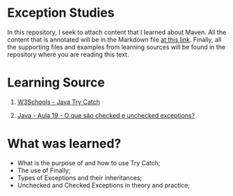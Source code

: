 # Exception Studies
In this repository, I seek to attach content that I learned about Maven.
All the content that is annotated will be in the Markdown file [at this link](). Finally, all the supporting files and examples from learning sources will be found in the repository where you are reading this text.

# Learning Source

01. [W3Schools - Java Try Catch](https://www.w3schools.com/java/java_try_catch.asp)


02. [Java - Aula 19 - O que são checked e unchecked exceptions?](https://www.youtube.com/watch?v=U2_qUtQvtGk) 

# What was learned?
 - What is the purpose of and how to use Try Catch;
 - The use of Finally;
 - Types of Exceptions and their inheritances;
 - Unchecked and Checked Exceptions in theory and practice;